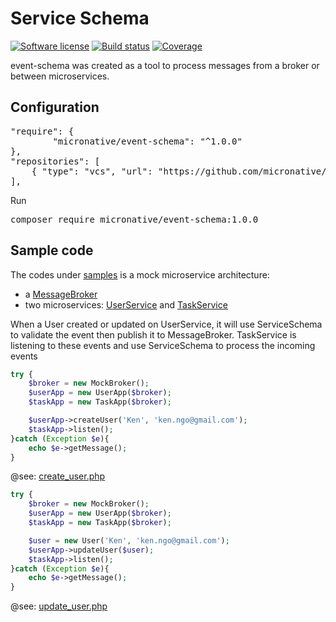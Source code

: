 # Service Schema
[![Software license][ico-license]](README.md)
[![Build status][ico-travis]][link-travis]
[![Coverage][ico-codecov]][link-codecov]


[ico-license]: https://img.shields.io/github/license/nrk/predis.svg?style=flat-square
[ico-travis]: https://travis-ci.com/micronative/event-schema.svg?branch=master
[ico-codecov]: https://codecov.io/gh/micronative/event-schema/branch/master/graph/badge.svg

[link-codecov]: https://codecov.io/gh/micronative/event-schema
[link-travis]: https://travis-ci.com/github/micronative/event-schema

event-schema was created as a tool to process messages from a broker or between microservices.

## Configuration
<pre>
"require": {
        "micronative/event-schema": "^1.0.0"
},
"repositories": [
    { "type": "vcs", "url": "https://github.com/micronative/event-schema" }
],
</pre>

Run
<pre>
composer require micronative/event-schema:1.0.0
</pre>

## Sample code
The codes under [samples](./samples) is a mock microservice architecture:
- a [MessageBroker](./samples/MessageBroker)
- two microservices: [UserService](./samples/UserService) and [TaskService](./samples/TaskService)

When a User created or updated on UserService, it will use ServiceSchema to validate the event then publish it to MessageBroker. TaskService is listening to these events and use ServiceSchema to process the incoming events
```php
try {
    $broker = new MockBroker();
    $userApp = new UserApp($broker);
    $taskApp = new TaskApp($broker);

    $userApp->createUser('Ken', 'ken.ngo@gmail.com');
    $taskApp->listen();
}catch (Exception $e){
    echo $e->getMessage();
}
```
@see: [create_user.php](./samples/create_user.php)

```php
try {
    $broker = new MockBroker();
    $userApp = new UserApp($broker);
    $taskApp = new TaskApp($broker);

    $user = new User('Ken', 'ken.ngo@gmail.com');
    $userApp->updateUser($user);
    $taskApp->listen();
}catch (Exception $e){
    echo $e->getMessage();
}
```
@see: [update_user.php](./samples/update_user.php)

